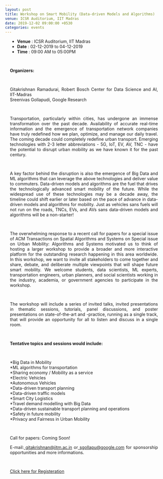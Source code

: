 ```yaml
---
layout: post
title: Workshop on Smart Mobility (Data-driven Models and Algorithms)
venue: ICSR Auditorium, IIT Madras
date: 2019-12-02 09:00:00 +0530
categories: events
---
```

<div style="padding-left:16px">

<ul>
        <li><b>Venue</b> : ICSR Auditorium, IIT Madras</li>
        <li><b>Date</b> : 02-12-2019 to 04-12-2019</li>
        <li><b>Time</b> : 09:00 AM to 05:00PM </li>
</ul>

<br><strong><p align="justify">Organizers:</p></strong><br><p align="justify">Gitakrishnan Ramadurai, Robert Bosch Center for Data Science and AI, IIT-Madras <br> Sreenivas Gollapudi, Google Research</p><br>
<p align="justify"> Transportation, particularly within cities, has undergone an immense transformation over the past decade. Availability of accurate real-time information and the emergence of transportation network companies have truly redefined how we plan, optimize, and manage our daily travel. The coming decade could completely redefine urban transport. Emerging technologies with 2-3 letter abbreviations - 5G, IoT, EV, AV, TNC - have the potential to disrupt urban mobility as we have known it for the past century. </p><br>

<p align="justify"> A key factor behind the disruption is also the emergence of Big Data and ML algorithms that can leverage the above technologies and deliver value to commuters. Data-driven models and algorithms are the fuel that drives the technologically advanced smart mobility of the future. While the widespread use of these technologies may be a decade away, the timeline could shift earlier or later based on the pace of advance in data-driven models and algorithms for mobility. Just as vehicles sans fuels will not run on the roads, TNCs, EVs, and AVs sans data-driven models and algorithms will be a non-starter!</p><br>

<p align="justify">The overwhelming response to a recent call for papers for a special issue of ACM Transactions on Spatial Algorithms and Systems on Special issue on Urban Mobility: Algorithms and Systems motivated us to think of hosting a larger workshop to provide a broader and more interactive platform for the outstanding research happening in this area worldwide. In this workshop, we want to invite all stakeholders to come together and share, debate, and deliberate multiple viewpoints that will shape future smart mobility. We welcome students, data scientists, ML experts, transportation engineers, urban planners, and social scientists working in the industry, academia, or government agencies to participate in the workshop. </p><br>

<p align="justify"> The workshop will include a series of invited talks, invited presentations in thematic sessions,
tutorials, panel discussions, and poster presentations on state-of-the-art and -practice, running as a single track, that will provide an opportunity for all to listen and discuss in a single room.</p><br>

<strong><p align="justify">Tentative topics and sessions would include:</p></strong><br>

<p align="justify">

*Big Data in Mobility <br>
*ML algorithms for transportation<br>
*Sharing economy / Mobility as a service <br>
*Electric Vehicles <br>
*Autonomous Vehicles <br>
*Data-driven transport planning <br>
*Data-driven traffic models <br>
*Smart City Logistics <br>
*Travel demand modelling with Big Data <br>
*Data-driven sustainable transport planning and operations <br>
*Safety in future mobility <br>
*Privacy and Fairness in Urban Mobility <br></p><br>

Call for papers: Coming Soon! 

<p align="justify"> E-mail:<a href="#"> gitakrishnan@iitm.ac.in</a> or<a href="#"> sgollapu@google.com</a> for sponsorship opportunities and more informations.</p><br>

<a href="#">Click here for Registeration</a><br>
</div>

